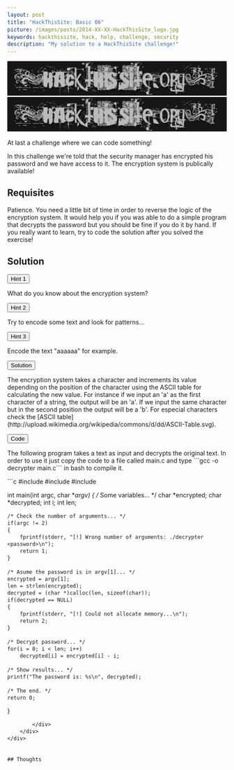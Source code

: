 ```yaml
---
layout: post
title: "HackThisSite: Basic 06"
picture: /images/posts/2014-XX-XX-HackThisSite_logo.jpg
keywords: hackthissite, hack, help, challenge, security
description: "My solution to a HackThisSite challenge!"
---
```


![hackthissitelogo](/images/posts/2014-XX-XX-HackThisSite_logo.jpg "HackThisSite logo")
<img class="img img-rounded img-responsive center-block" title="HackThisSite logo" alt="hackthissitelogo" src="/images/posts/2015-02-05-HackThisSite_logo.jpg" />

At last a challenge where we can code something!

In this challenge we're told that the security manager has encrypted his password and we have access to it. The encryption system is publically available!

<!--more-->

## Requisites

Patience. You need a little bit of time in order to reverse the logic of the encryption system. It would help you if you was able to do a simple program that decrypts the password but you should be fine if you do it by hand. If you really want to learn, try to code the solution after you solved the exercise!


## Solution

<div class="panel panel-default">
	<div class="panel-heading">
		<button type="button" class="btn btn-default btn-xs spoiler-trigger" data-toggle="collapse">Hint 1</button>
	</div>
	<div class="panel-collapse collapse out">
		<div class="panel-body">
			<p>What do you know about the encryption system?</p>
		</div>
	</div>
</div>
<div class="panel panel-default">
	<div class="panel-heading">
		<button type="button" class="btn btn-default btn-xs spoiler-trigger" data-toggle="collapse">Hint 2</button>
	</div>
	<div class="panel-collapse collapse out">
		<div class="panel-body">
			<p>Try to encode some text and look for patterns...</p>
		</div>
	</div>
</div>
<div class="panel panel-default">
	<div class="panel-heading">
		<button type="button" class="btn btn-default btn-xs spoiler-trigger" data-toggle="collapse">Hint 3</button>
	</div>
	<div class="panel-collapse collapse out">
		<div class="panel-body">
			<p>Encode the text "aaaaaa" for example.</p>
		</div>
	</div>
</div>
<div class="panel panel-default">
	<div class="panel-heading">
		<button type="button" class="btn btn-default btn-xs spoiler-trigger" data-toggle="collapse">Solution</button>
	</div>
	<div class="panel-collapse collapse out">
		<div class="panel-body">
			<p>The encryption system takes a character and increments its value depending on the position of the character using the ASCII table for calculating the new value. For instance if we input an 'a' as the first character of a string, the output will be an 'a'. If we input the same character but in the second position the output will be a 'b'. For especial characters check the [ASCII table](http://upload.wikimedia.org/wikipedia/commons/d/dd/ASCII-Table.svg).</p>
		</div>
	</div>
</div>
<div class="panel panel-default">
	<div class="panel-heading">
		<button type="button" class="btn btn-default btn-xs spoiler-trigger" data-toggle="collapse">Code</button>
	</div>
	<div class="panel-collapse collapse out">
		<div class="panel-body">
			<p>The following program takes a text as input and decrypts the original text. In order to use it just copy the code to a file called main.c and type ```gcc -o decrypter main.c``` in bash to compile it.</p>
```c
#include <stdio.h>
#include <string.h>
#include <stdlib.h>

int main(int argc, char **argv)
{
	/* Some variables... */
	char *encrypted;
	char *decrypted;
	int i;
	int len;

	/* Check the number of arguments... */
	if(argc != 2)
	{
		fprintf(stderr, "[!] Wrong number of arguments: ./decrypter <password>\n");
		return 1;
	}

	/* Asume the password is in argv[1]... */
	encrypted = argv[1];
	len = strlen(encrypted);
	decrypted = (char *)calloc(len, sizeof(char));
	if(decrypted == NULL)
	{
		fprintf(stderr, "[!] Could not allocate memory...\n");
		return 2;
	}

	/* Decrypt password... */
	for(i = 0; i < len; i++)
		decrypted[i] = encrypted[i] - i;

	/* Show results... */
	printf("The password is: %s\n", decrypted);

	/* The end. */
	return 0;
}
```
		</div>
	</div>
</div>


## Thoughts


